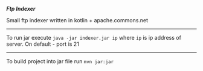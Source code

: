 ***Ftp Indexer***

Small ftp indexer written in kotlin + apache.commons.net

---
To run jar execute
`java -jar indexer.jar ip`
where `ip` is ip address of server. On default - port is 21


---
To build project into jar file run
`mvn jar:jar`